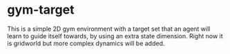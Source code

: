 # gym-target
This is a simple 2D gym environment with a target set that an agent will learn to guide itself towards, by using an extra state dimension. Right now it is gridworld but more complex dynamics will be added.
